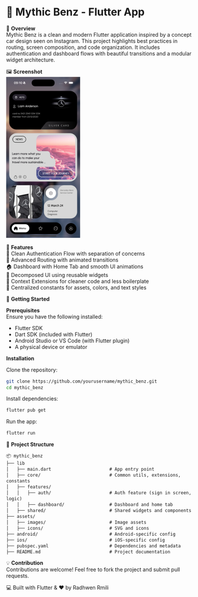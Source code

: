 # 🚗 Mythic Benz - Flutter App

📌 **Overview**  
Mythic Benz is a clean and modern Flutter application inspired by a concept car design seen on Instagram. This project highlights best practices in routing, screen composition, and code organization. It includes authentication and dashboard flows with beautiful transitions and a modular widget architecture.

🖼️ **Screenshot**  
<img src="assets/screen.png" alt="car concept design" width="200">

🎯 **Features**  
🔐 Clean Authentication Flow with separation of concerns  
🧭 Advanced Routing with animated transitions  
🏠 Dashboard with Home Tab and smooth UI animations  
🧱 Decomposed UI using reusable widgets  
🧩 Context Extensions for cleaner code and less boilerplate  
🎨 Centralized constants for assets, colors, and text styles

🚀 **Getting Started**

**Prerequisites**  
Ensure you have the following installed:

- Flutter SDK
- Dart SDK (included with Flutter)
- Android Studio or VS Code (with Flutter plugin)
- A physical device or emulator

**Installation**

Clone the repository:
```bash
git clone https://github.com/yourusername/mythic_benz.git
cd mythic_benz
```

Install dependencies:
```bash
flutter pub get
```

Run the app:
```bash
flutter run
```

📂 **Project Structure**
```
📦 mythic_benz
├── lib
│   ├── main.dart                      # App entry point
│   ├── core/                          # Common utils, extensions, constants
│   ├── features/
│   │   ├── auth/                      # Auth feature (sign in screen, logic)
│   │   ├── dashboard/                 # Dashboard and home tab
│   ├── shared/                        # Shared widgets and components
├── assets/
│   ├── images/                        # Image assets
│   ├── icons/                         # SVG and icons
├── android/                           # Android-specific config
├── ios/                               # iOS-specific config
├── pubspec.yaml                       # Dependencies and metadata
├── README.md                          # Project documentation
```

💡 **Contribution**  
Contributions are welcome! Feel free to fork the project and submit pull requests.

💻 Built with Flutter & ❤️ by Radhwen Rmili
